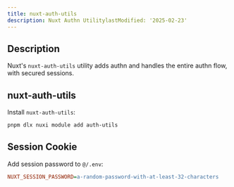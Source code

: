 ```yaml
---
title: nuxt-auth-utils
description: Nuxt Authn UtilitylastModified: '2025-02-23'
---
```


## Description

Nuxt's `nuxt-auth-utils` utility adds authn and handles the entire authn flow, with secured sessions.

## nuxt-auth-utils

Install `nuxt-auth-utils`:

```bash
pnpm dlx nuxi module add auth-utils
```

## Session Cookie

Add session password to `@/.env`:

```ini
NUXT_SESSION_PASSWORD=a-random-password-with-at-least-32-characters
```
